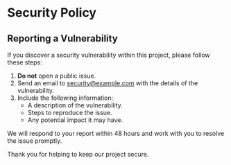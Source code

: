 # Security Policy

## Reporting a Vulnerability

If you discover a security vulnerability within this project, please follow these steps:

1. **Do not** open a public issue.
2. Send an email to [security@example.com](mailto:security@example.com) with the details of the vulnerability.
3. Include the following information:
    - A description of the vulnerability.
    - Steps to reproduce the issue.
    - Any potential impact it may have.

We will respond to your report within 48 hours and work with you to resolve the issue promptly.

Thank you for helping to keep our project secure.